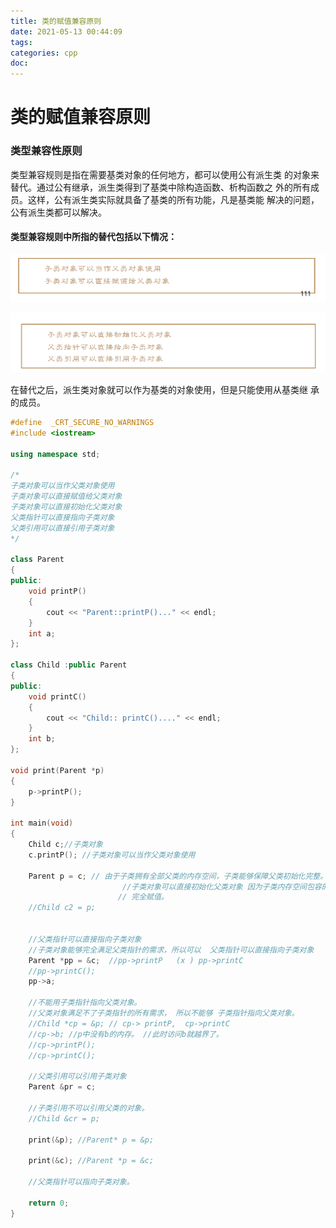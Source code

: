 ```yaml
---
title: 类的赋值兼容原则
date: 2021-05-13 00:44:09
tags:
categories: cpp
doc:
---
```


# 类的赋值兼容原则

### 类型兼容性原则

类型兼容规则是指在需要基类对象的任何地方，都可以使用公有派生类
的对象来替代。通过公有继承，派生类得到了基类中除构造函数、析构函数之
外的所有成员。这样，公有派生类实际就具备了基类的所有功能，凡是基类能
解决的问题，公有派生类都可以解决。

#### 类型兼容规则中所指的替代包括以下情况：

![1620837955527](/images/javawz/1620837955527.png)

![1620837966956](/images/javawz/1620837966956.png)

在替代之后，派生类对象就可以作为基类的对象使用，但是只能使用从基类继
承的成员。

```cpp
#define  _CRT_SECURE_NO_WARNINGS 
#include <iostream>

using namespace std;

/*
子类对象可以当作父类对象使用
子类对象可以直接赋值给父类对象
子类对象可以直接初始化父类对象
父类指针可以直接指向子类对象
父类引用可以直接引用子类对象
*/

class Parent
{
public:
	void printP()
	{
		cout << "Parent::printP()..." << endl;
	}
	int a;
};

class Child :public Parent
{
public:
	void printC()
	{
		cout << "Child:: printC()...." << endl;
	}
	int b;
};

void print(Parent *p)
{
	p->printP();
}

int main(void)
{
	Child c;//子类对象
	c.printP(); //子类对象可以当作父类对象使用

	Parent p = c; // 由于子类拥有全部父类的内存空间，子类能够保障父类初始化完整。
						 //子类对象可以直接初始化父类对象 因为子类内存空间包容的父类的，能够保证
						// 完全赋值。
	//Child c2 = p;

	
	//父类指针可以直接指向子类对象
	//子类对象能够完全满足父类指针的需求，所以可以  父类指针可以直接指向子类对象
	Parent *pp = &c;  //pp->printP   (x ) pp->printC
	//pp->printC();
	pp->a;

	//不能用子类指针指向父类对象。
	//父类对象满足不了子类指针的所有需求， 所以不能够 子类指针指向父类对象。
	//Child *cp = &p; // cp-> printP,  cp->printC
	//cp->b; //p中没有b的内存。 //此时访问b就越界了。
	//cp->printP();
	//cp->printC();

	//父类引用可以引用子类对象
	Parent &pr = c;

	//子类引用不可以引用父类的对象。
	//Child &cr = p;

	print(&p); //Parent* p = &p;

	print(&c); //Parent *p = &c;

	//父类指针可以指向子类对象。 

	return 0;
}
```

